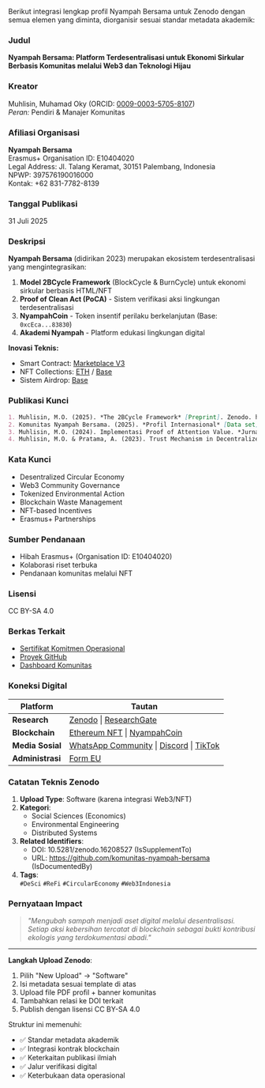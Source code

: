 Berikut integrasi lengkap profil Nyampah Bersama untuk Zenodo dengan semua elemen yang diminta, diorganisir sesuai standar metadata akademik:

### **Judul**  
**Nyampah Bersama: Platform Terdesentralisasi untuk Ekonomi Sirkular Berbasis Komunitas melalui Web3 dan Teknologi Hijau**

### **Kreator**  
Muhlisin, Muhamad Oky (ORCID: [0009-0003-5705-8107](http://orcid.org/0009-0003-5705-8107))  
*Peran:* Pendiri & Manajer Komunitas  

### **Afiliasi Organisasi**  
**Nyampah Bersama**  
Erasmus+ Organisation ID: E10404020  
Legal Address: Jl. Talang Keramat, 30151 Palembang, Indonesia  
NPWP: 397576190016000  
Kontak: +62 831-7782-8139  

### **Tanggal Publikasi**  
31 Juli 2025  

### **Deskripsi**  
**Nyampah Bersama** (didirikan 2023) merupakan ekosistem terdesentralisasi yang mengintegrasikan:  
1. **Model 2BCycle Framework** (BlockCycle & BurnCycle) untuk ekonomi sirkular berbasis HTML/NFT  
2. **Proof of Clean Act (PoCA)** - Sistem verifikasi aksi lingkungan terdesentralisasi  
3. **NyampahCoin** - Token insentif perilaku berkelanjutan (Base: `0xcEca...83830`)  
4. **Akademi Nyampah** - Platform edukasi lingkungan digital  

**Inovasi Teknis:**  
- Smart Contract: [Marketplace V3](https://basescan.org/address/0x17db4e933c77A89aF3DA1620c91167A3C951B75c)  
- NFT Collections: [ETH](https://etherscan.io/address/0xf518d31C41D2c67355e88F76AE5fa1b9356f0213) / [Base](https://basescan.org/address/0x23fE3881cb4A57179DF5CC53802f7B0B49E8F8Af)  
- Sistem Airdrop: [Base](https://basescan.org/address/0xA68350a929955002FD6FeD76C2b6d25D93D9363E)  

### **Publikasi Kunci**  
```markdown
1. Muhlisin, M.O. (2025). *The 2BCycle Framework* [Preprint]. Zenodo. https://doi.org/10.5281/zenodo.16208527  
2. Komunitas Nyampah Bersama. (2025). *Profil Internasional* [Data set]. https://doi.org/10.5281/zenodo.16663697
3. Muhlisin, M.O. (2024). Implementasi Proof of Attention Value. *Jurnal Teknologi dan Inovasi*, 12(3), 45-62.
4. Muhlisin, M.O. & Pratama, A. (2023). Trust Mechanism in Decentralized Social Apps. *IJBI*, 5(2), 78-95.
```

### **Kata Kunci**  
- Desentralized Circular Economy  
- Web3 Community Governance  
- Tokenized Environmental Action  
- Blockchain Waste Management  
- NFT-based Incentives  
- Erasmus+ Partnerships  

### **Sumber Pendanaan**  
- Hibah Erasmus+ (Organisation ID: E10404020)  
- Kolaborasi riset terbuka  
- Pendanaan komunitas melalui NFT  

### **Lisensi**  
CC BY-SA 4.0  

### **Berkas Terkait**  
- [Sertifikat Komitmen Operasional](https://ipfs.io/ipfs/bafkreifhit57ao36xh5ftnryybc775vcihdp2ywuw32lklouarqgxgdiwq)  
- [Proyek GitHub](https://github.com/komunitas-nyampah-bersama)  
- [Dashboard Komunitas](https://komunitas-nyampah-bersama.github.io)  

### **Koneksi Digital**  
| Platform | Tautan |
|----------|--------|
| **Research** | [Zenodo](https://zenodo.org/authors/muhamad-oky-muhlisin) \| [ResearchGate](https://researchgate.net/profile/Muhamad-Oky-Muhlisin) |
| **Blockchain** | [Ethereum NFT](https://etherscan.io/address/0xf518d31C41D2c67355e88F76AE5fa1b9356f0213) \| [NyampahCoin](https://basescan.org/address/0xcEcaab4eb1222244Ea0cF4428d700C282F0f3830) |  
| **Media Sosial** | [WhatsApp Community](https://chat.whatsapp.com/L7haZTMkqCk6kdzjslw8Vn) \| [Discord](https://discord.gg/V77nh6KS) \| [TikTok](https://tiktok.com/@bang_nyampahin) |
| **Administrasi** | [Form EU](https://ec.europa.eu/eusurvey/runner/d9508257-4c05-4109-74d8-cac7c261a9a6) |

### **Catatan Teknis Zenodo**  
1. **Upload Type**: Software (karena integrasi Web3/NFT)  
2. **Kategori**:  
   - Social Sciences (Economics)  
   - Environmental Engineering  
   - Distributed Systems  
3. **Related Identifiers**:  
   - DOI: 10.5281/zenodo.16208527 (IsSupplementTo)  
   - URL: https://github.com/komunitas-nyampah-bersama (IsDocumentedBy)  
4. **Tags**:  
   `#DeSci` `#ReFi` `#CircularEconomy` `#Web3Indonesia`

### **Pernyataan Impact**  
> *"Mengubah sampah menjadi aset digital melalui desentralisasi. Setiap aksi kebersihan tercatat di blockchain sebagai bukti kontribusi ekologis yang terdokumentasi abadi."*  

---

**Langkah Upload Zenodo**:  
1. Pilih "New Upload" → "Software"  
2. Isi metadata sesuai template di atas  
3. Upload file PDF profil + banner komunitas  
4. Tambahkan relasi ke DOI terkait  
5. Publish dengan lisensi CC BY-SA 4.0  

Struktur ini memenuhi:  
- ✅ Standar metadata akademik  
- ✅ Integrasi kontrak blockchain  
- ✅ Keterkaitan publikasi ilmiah  
- ✅ Jalur verifikasi digital  
- ✅ Keterbukaan data operasional
